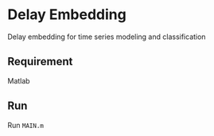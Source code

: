 # Delay Embedding
Delay embedding for time series modeling and classification

## Requirement 
Matlab

## Run
Run `MAIN.m`
